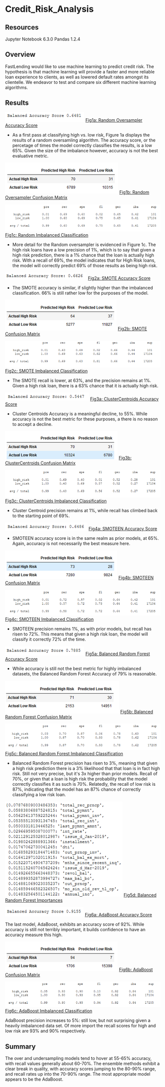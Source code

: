 # Credit_Risk_Analysis


## Resources
Jupyter Notebook 6.3.0 Pandas 1.2.4

## Overview

FastLending would like to use machine learning to predict credit risk.  The hypothesis is that machine learning will provide a faster and more reliable loan experience to clients, as well as lowered default rates amongst its clientelle.  We endeavor to test and compare six different machine learning algorithms.

## Results


![Fig1a: Random Oversampler Accuracy Score](other_resources/01a_RandomOverSampler_AccScore.png)
[Fig1a: Random Oversampler Accuracy Score](other_resources/01a_RandomOverSampler_AccScore.png?raw=true "Figure 1a: Random Oversampler Accuracy Score")

- As a first pass at classifying high vs. low risk, Figure 1a displays the results of a random oversamling algorithm.  The accuracy score, or the percetage of times the model correctly classifies the results, is a low 65%.  Given the size of the imbalance however, accuracy is not the best evaluative metric.  



![Fig1b: Random Oversampler Confusion Matrix](other_resources/01b_RandomOverSampler_ConfusionMatrix.png)
[Fig1b: Random Oversampler Confusion Matrix](other_resources/01b_RandomOverSampler_ConfusionMatrix.png?raw=true "Figure 1b: Random Oversampler Confusion Matrix")

![Fig1c: Random  Imbalanced Classification](other_resources/01c_RandomOverSampler_ImbalancedClassification.png)
[Fig1c: Random  Imbalanced Classification](other_resources/01c_RandomOverSampler_ImbalancedClassification.png?raw=true "Figure 1c: Random Oversampler Imbalanced Classification")

- More detail for the Random oversampler is evidenced in Figure 1c.  The high risk loans have a low precision of 1%, which is to say that given a high risk prediction, there is a 1% chance that the loan is actually high risk.  With a recall of 69%, the model indicates that for High Risk loans, the model will correctly predict 69% of those results as being high risk.

![Fig2a: SMOTE Accuracy Score](other_resources/02a_SMOTE_AccScore.png)
[Fig2a: SMOTE Accuracy Score](other_resources/02a_SMOTE_AccScore.png?raw=true "Figure 2a: SMOTE Accuracy Score")

- The SMOTE accuracy is similar, if slightly higher than the imbalanced classification.  66% is still rather low for the purposes of the model.

![Fig2b: SMOTE Confusion Matrix](other_resources/02b_SMOTE_ConfusionMatrix.png)
[Fig2b: SMOTE Confusion Matrix](other_resources/02b_SMOTE_ConfusionMatrix.png?raw=true "Figure 2b: SMOTE Confusion Matrix")

![Fig2c: SMOTE  Imbalanced Classification](other_resources/02c_SMOTE_ImbalancedClassification.png)
[Fig2c: SMOTE  Imbalanced Classification](other_resources/02c_SMOTE_ImbalancedClassification.png?raw=true "Figure 2c: SMOTE Imbalanced Classification")

- The SMOTE recall is lower, at 63%, and the precision remains at 1%.  Given a high risk loan, there is a 63% chance that it is actually high risk.  

![Fig3a: ClusterCentroids Accuracy Score](other_resources/03a_ClusterCentroids_AccScore.png)
[Fig3a: ClusterCentroids Accuracy Score](other_resources/03a_ClusterCentroids_AccScore.png?raw=true "Figure 3a: ClusterCentroids Accuracy Score")

- Cluster Centroids Accuracy is a meaningful decline, to 55%.  While accuracy is not the best metric for these purposes, a there is no reason to accept a decline.

![Fig3b: ClusterCentroids Confusion Matrix](other_resources/03b_ClusterCentroids_ConfusionMatrix.png)
[Fig3b: ClusterCentroids Confusion Matrix](other_resources/03b_ClusterCentroids_ConfusionMatrix.png?raw=true "Figure 3b: ClusterCentroids Confusion Matrix")

![Fig3c: ClusterCentroids Imbalanced Classification](other_resources/03c_ClusterCentroids_ImbalancedClassification.png)
[Fig3c: ClusterCentroids Imbalanced Classification](other_resources/03c_ClusterCentroids_ImbalancedClassification.png?raw=true "Figure 3c: ClusterCentroids Imbalanced Classification")

- Cluster Centroid precision remains at 1%, while recall has climbed back to the starting point of 69%.


![Fig4a: SMOTEEN Accuracy Score](other_resources/04a_SMOTEENN_AccScore.png)
[Fig4a: SMOTEEN Accuracy Score](other_resources/04a_SMOTEENN_AccScore.png?raw=true "Figure 4a: SMOTEEN Accuracy Score")

- SMOTEEN accuracy score is in the same realm as prior models, at 65%.  Again, accuracy is not necessarily the best measure here.

![Fig4b: SMOTEEN Confusion Matrix](other_resources/04b_SMOTEENN_ConfusionMatrix.png)
[Fig4b: SMOTEEN Confusion Matrix](other_resources/04b_SMOTEENN_ConfusionMatrix.png?raw=true "Figure 4b: SMOTEEN Confusion Matrix")

![Fig4c: SMOTEEN Imbalanced Classification](other_resources/04c_SMOTEENN_ImbalancedClassification.png)
[Fig4c: SMOTEEN Imbalanced Classification](other_resources/04c_SMOTEENN_ImbalancedClassification.png?raw=true "Figure 4c: SMOTEEN Imbalanced Classification")

- SMOTEEN precision remains 1%, as with prior models, but recall has risen to 72%.  This means that given a high risk loan, the model will classify it correctly 72% of the time.

![Fig5a: Balanced Random Forest Accuracy Score](other_resources/05a_BalRandomForest_AccScore.png)
[Fig5a: Balanced Random Forest Accuracy Score](other_resources/05a_BalRandomForest_AccScore.png?raw=true "Figure 5a: Balanced Random Forest Accuracy Score")

- While accuracy is still not the best metric for highly imbalanced datasets, the Balanced Random Forest Accuracy of 79% is reasonable.


![Fig5b: Balanced Random Forest Confusion Matrix](other_resources/05b_BalRandomForest_ConfusionMatrix.png)
[Fig5b: Balanced Random Forest Confusion Matrix](other_resources/05b_BalRandomForest_ConfusionMatrix.png?raw=true "Figure 5a: Balanced Random Forest Confusion Matrix")

![Fig5c: Balanced Random Forest Imbalanced Classification](other_resources/05c_BalRandomForest_ImbalancedClassification.png)
[Fig5c: Balanced Random Forest Imbalanced Classification](other_resources/05c_BalRandomForest_ImbalancedClassification.png?raw=true "Figure 5c: Balanced Random Forest Imbalanced Classification")

- Balanced Random Forest precision has risen to 3%, meaning that given a high risk prediction there is a 3% likelihood that that loan is in fact high risk.  Still not very precise, but it's 3x higher than prior models.  Recall of 70%, or given that a loan is high risk the probability that the model correctly classifies it as such is 70%.  Relatedly, the recall of low risk is 87%, indicating that the model has an 87% chance of correctly classifying a low risk loan.

![Fig5d: Balanced Random Forest Importances](other_resources/05d_BalRandomForest_Importances.png)
[Fig5d: Balanced Random Forest Importances](other_resources/05d_BalRandomForest_Importances.png?raw=true "Figure 5d: Balanced Random Forest Importances")






![Fig6a: AdaBoost Accuracy Score](other_resources/06a_AdaBoost_AccScore.png)
[Fig6a: AdaBoost Accuracy Score](other_resources/06a_AdaBoost_AccScore.png?raw=true "Figure 6a: AdaBoost Accuracy Score")

The last model, AdaBoost, exhibits an accuracy score of 92%.  While accuracy is still not terribly important, it builds confidence to have an accuracy measure this high.

![Fig6b: AdaBoost Confusion Matrix](other_resources/06b_AdaBoost_ConfusionMatrix.png)
[Fig6b: AdaBoost Confusion Matrix](other_resources/06b_AdaBoost_ConfusionMatrix.png?raw=true "Figure 6b: AdaBoost Confusion Matrix")

![Fig6c: AdaBoost Imbalanced Classification](other_resources/06c_AdaBoost_ImbalancedClassification.png)
[Fig6c: AdaBoost Imbalanced Classification](other_resources/06c_AdaBoost_ImbalancedClassification.png?raw=true "Figure 6c: AdaBoost Imbalanced Classification")
 
 AdaBoost precision increases to 5%: still low, but not surprising given a heavily imbalanced data set.  Of more import the recall scores for high and low risk are 93% and 90% respectively.


## Summary

The over and undersampling models tend to hover at 55-65% accuracy, with recall values generally about 60-70%.  The ensemble methods exhibit a clear break in quality, with accuracy scores jumping to the 80-90% range, and recall rates up into the 70-90% range.  The most appropriate model appears to be the AdaBoost.
